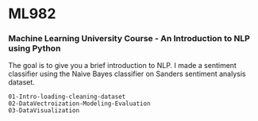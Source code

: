 # ML982
### Machine Learning University Course - An Introduction to NLP using Python

The goal is to give you a brief introduction to NLP. I made a sentiment classifier using the Naive Bayes classifier on Sanders sentiment analysis dataset.

```
01-Intro-loading-cleaning-dataset
02-DataVectroization-Modeling-Evaluation
03-DataVisualization
```
